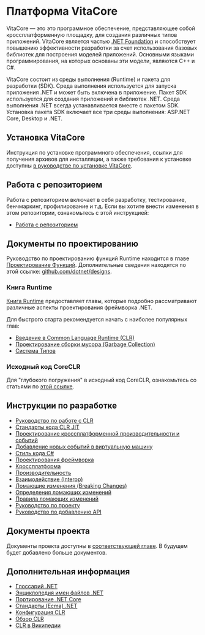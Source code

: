 # Платформа VitaCore

VitaCore — это это программное обеспечение, представляющее собой
кроссплатформенную площадку, для создания различных типов приложений. VitaCore является частью [.NET Foundation](https://learn.microsoft.com/dotnet/core/) и способствует повышению эффективности разработки за счет использования базовых библиотек для построения моделей приложений. Основными языками программирования, на которых основаны эти модели, являются C++ и C#.

VitaCore состоит из среды выполнения (Runtime) и пакета для разработки
(SDK). Среда выполнения используется для запуска приложения .NET и может быть
включена в приложение. Пакет SDK используется для создания приложений и библиотек
.NET. Среда выполнения .NET всегда устанавливается вместе с пакетом SDK.
Установка пакета SDK включает все три среды выполнения: ASP.NET Core, Desktop и
.NET.

## Установка VitaCore

Инструкция по установке программного обеспечения, ссылки для получения архивов для инсталляции, а также требования к установке доступны [в руководстве по установке VitaCore](https://drive.google.com/file/d/1fxfn0LoQHp54wtgxjSnMeovps8gtttAD/view?usp=sharing).

## Работа с репозиторием

Работа с репозиторием включает в себя разработку, тестирование, бенчмаркинг, профилирование и т.д.
Если вы хотите внести изменения в этом репозитории, ознакомьтесь с этой инструкцией:

-   [Работа с репозиторием](workflow/README.md)

## Документы по проектированию

Руководство по проектированию функций Runtime находится в главе [Проектирование Функций](design/features/). Дополнительные сведения находятся по этой ссылке: [github.com/dotnet/designs](https://github.com/dotnet/designs).

### Книга Runtime

[Книга Runtime](design/coreclr/botr/README.md) предоставляет главы, которые подробно рассматривают различные аспекты проектирования фреймворка .NET.

Для быстрого старта рекомендуется начать с наиболее популярных глав:

-   [Введение в Common Language Runtime (CLR)](design/coreclr/botr/intro-to-clr.md)
-   [Проектирование сборки мусора (Garbage Collection)](design/coreclr/botr/garbage-collection.md)
-   [Система Типов](design/coreclr/botr/type-system.md)

### Исходный код CoreCLR

Для "глубокого погружения" в исходный код CoreCLR, ознакомьтесь со статьями по [этой ссылке](deep-dive-blog-posts.md).

## Инструкции по разработке

-   [Руководство по работе с CLR](coding-guidelines/clr-code-guide.md)
-   [Стандарты кода CLR JIT](coding-guidelines/clr-jit-coding-conventions.md)
-   [Проектирование кроссплатформенной производительности и событий](coding-guidelines/cross-platform-performance-and-eventing.md)
-   [Добавление новых событий в виртуальную машину](coding-guidelines/EventLogging.md)
-   [Стиль кода C#](coding-guidelines/coding-style.md)
-   [Проектирования фреймворка](coding-guidelines/framework-design-guidelines-digest.md)
-   [Кроссплатформа](coding-guidelines/cross-platform-guidelines.md)
-   [Производительность](coding-guidelines/performance-guidelines.md)
-   [Взаимодействие (Interop)](coding-guidelines/interop-guidelines.md)
-   [Ломающие изменения (Breaking Changes)](coding-guidelines/breaking-changes.md)
-   [Определения ломающих изменений](coding-guidelines/breaking-change-definitions.md)
-   [Правила ломающих изменений](coding-guidelines/breaking-change-rules.md)
-   [Руководство по проекту](coding-guidelines/project-guidelines.md)
-   [Руководство по добавлению API](coding-guidelines/adding-api-guidelines.md)

## Документы проекта

Документы проекта доступны в [соответствующей главе](project/). В будущем будет добавлено больше документов.

## Дополнительная информация

-   [Глоссарий .NET](project/glossary.md)
-   [Энциклопедия имен файлов .NET](project/dotnet-filenames.md)
-   [Портирование .NET Core](https://learn.microsoft.com/dotnet/standard/analyzers/portability-analyzer)
-   [Стандарты (Ecma) .NET](project/dotnet-standards.md)
-   [Конфигурация CLR](../src/coreclr/inc/clrconfigvalues.h)
-   [Обзор CLR](https://learn.microsoft.com/dotnet/standard/clr)
-   [CLR в Википедии](https://ru.wikipedia.org/wiki/Common_Language_Runtime)
